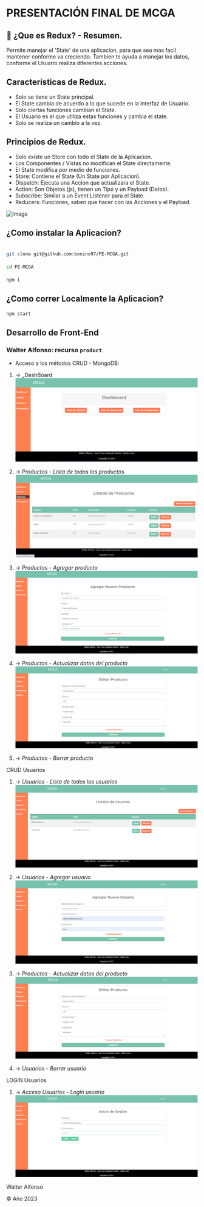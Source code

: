 # PRESENTACIÓN FINAL DE MCGA

## 🚀 ¿Que es Redux? - Resumen.

Permite manejar el 'State' de una aplicacion, para que sea mas facil mantener conforme va creciendo.
Tambien te ayuda a manejar los datos, conforme el Usuario realiza diferentes acciones.

## Caracteristicas de Redux.

- Solo se tiene un State principal.
- El State cambia de acuerdo a lo que sucede en la interfaz de Usuario.
- Solo ciertas funciones cambian el State.
- El Usuario es el que utiliza estas funciones y cambia el state.
- Solo se realiza un cambio a la vez.

## Principios de Redux.

- Solo existe un Store con todo el State de la Aplicacion.
- Los Componentes / Vistas no modifican el State directamente.
- El State modifica por medio de funciones.
- Store: Contiene el State (Un State por Aplicacion).
- Dispatch: Ejecuta una Accion que actualizara el State.
- Action: Son Objetos (js), tienen un Tipo y un Payload (Datos).
- Subscribe: Similar a un Event Listener para el State.
- Reducers: Funciones, saben que hacer con las Acciones y el Payload.

![image](https://user-images.githubusercontent.com/24545141/140233398-09735dd7-71aa-4cc0-926b-3710d0b59045.png)

## ¿Como instalar la Aplicacion?

```sh

git clone git@github.com:bonino97/FE-MCGA.git

cd FE-MCGA

npm i
```

## ¿Como correr Localmente la Aplicacion?

```sh
npm start
```

## Desarrollo de Front-End

### Walter Alfonso: recurso `product`

- Acceso a los métodos CRUD - MongoDB:

1. -> \_DashBoard
   ![Dasboard](https://raw.githubusercontent.com/bonino97/FE-MCGA/products/src/assets/dashboard.png)

2. -> _Productos - Lista de todos los productos_
   ![List Products](https://raw.githubusercontent.com/bonino97/FE-MCGA/products/src/assets/products.png)

3. -> _Productos - Agregar producto_
   ![Add Product](https://raw.githubusercontent.com/bonino97/FE-MCGA/products/src/assets/addProduct.png)

4. -> _Productos - Actualizar datos del producto_
   ![Edit Product](https://raw.githubusercontent.com/walfonso/MCGA-FE/development/src/assets/updateProduct.png)

5. -> _Productos - Borrar producto_

CRUD Usuarios

1. -> _Usuarios - Lista de todos los usuarios_
   ![List Products](https://raw.githubusercontent.com/walfonso/MCGA-FE/development/src/assets/users.png)

2. -> _Usuarios - Agregar usuario_
   ![Add Product](https://raw.githubusercontent.com/walfonso/MCGA-FE/development//src/assets/addUser.png)

3. -> _Productos - Actualizar datos del producto_
   ![Edit Product](https://raw.githubusercontent.com/walfonso/MCGA-FE/development/src/assets/updateProduct.png)

4. -> _Usuarios - Borrar usuario_

LOGIN Usuarios

1. -> _Acceso Usuarios - Login usuario_
   ![Edit Product](https://raw.githubusercontent.com/walfonso/MCGA-FE/development/src/assets/login.png)

Walter Alfonso

© Año 2023
